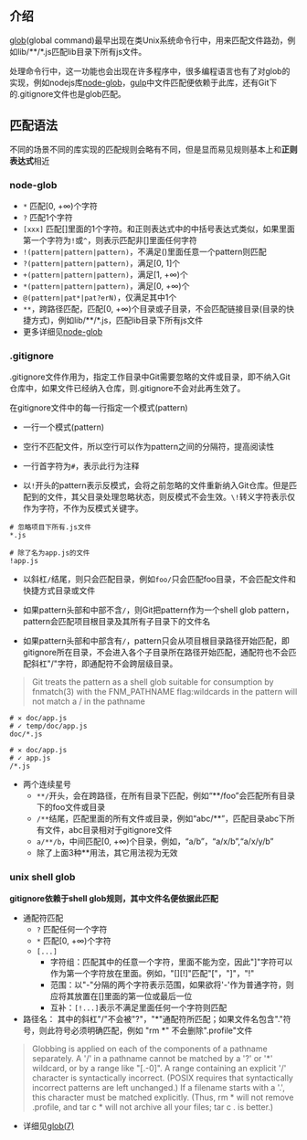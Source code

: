 ## 介绍

[glob](https://en.wikipedia.org/wiki/Glob_(programming))(global command)最早出现在类Unix系统命令行中，用来匹配文件路劲，例如lib/**/*.js匹配lib目录下所有js文件。  

处理命令行中，这一功能也会出现在许多程序中，很多编程语言也有了对glob的实现，例如nodejs库[node-glob](https://github.com/isaacs/node-glob)，[gulp](http://www.gulpjs.com.cn/docs/api/)中文件匹配便依赖于此库，还有Git下的.gitignore文件也是glob匹配。

## 匹配语法

不同的场景不同的库实现的匹配规则会略有不同，但是显而易见规则基本上和**正则表达式**相近

### node-glob

- `*` 匹配[0, +∞)个字符
- `?` 匹配1个字符
- `[xxx]` 匹配[]里面的1个字符。和正则表达式中的中括号表达式类似，如果里面第一个字符为`!`或`^`，则表示匹配非[]里面任何字符
- `!(pattern|pattern|pattern)`，不满足()里面任意一个pattern则匹配
- `?(pattern|pattern|pattern)`，满足[0, 1]个
- `+(pattern|pattern|pattern)`，满足[1, +∞)个
- `*(pattern|pattern|pattern)`，满足[0, +∞)个
- `@(pattern|pat*|pat?erN)`，仅满足其中1个
- `**`，跨路径匹配，匹配[0, +∞)个目录或子目录，不会匹配链接目录(目录的快捷方式)，例如lib/**/*.js，匹配lib目录下所有js文件
- 更多详细见[node-glob](https://github.com/isaacs/node-glob)

### .gitignore

.gitignore文件作用为，指定工作目录中Git需要忽略的文件或目录，即不纳入Git仓库中，如果文件已经纳入仓库，则.gitignore不会对此再生效了。

在gitignore文件中的每一行指定一个模式(pattern)

- 一行一个模式(pattern)

- 空行不匹配文件，所以空行可以作为pattern之间的分隔符，提高阅读性

- 一行首字符为`#`，表示此行为注释

- 以`!`开头的pattern表示反模式，会将之前忽略的文件重新纳入Git仓库。但是匹配到的文件，其父目录处理忽略状态，则反模式不会生效。`\!`转义字符表示仅作为字符，不作为反模式关键字。

```
# 忽略项目下所有.js文件
*.js

# 除了名为app.js的文件
!app.js
```

- 以斜杠`/`结尾，则只会匹配目录，例如`foo/`只会匹配foo目录，不会匹配文件和快捷方式目录或文件

- 如果pattern头部和中部不含`/`，则Git把pattern作为一个shell glob pattern，pattern会匹配项目根目录及其所有子目录下的文件名

- 如果pattern头部和中部含有`/`，pattern只会从项目根目录路径开始匹配，即gitignore所在目录，不会进入各个子目录所在路径开始匹配，通配符也不会匹配斜杠"/"字符，即通配符不会跨层级目录。

>Git treats the pattern as a shell glob suitable for consumption by fnmatch(3) with the FNM_PATHNAME flag:wildcards in the pattern will not match a / in the pathname

```
# ✕ doc/app.js 
# ✓ temp/doc/app.js
doc/*.js

# ✕ doc/app.js
# ✓ app.js
/*.js
```

- 两个连续星号
    - `**/`开头，会在跨路径，在所有目录下匹配，例如“**/foo”会匹配所有目录下的foo文件或目录
    - `/**`结尾，匹配里面的所有文件或目录，例如“abc/**”，匹配目录abc下所有文件，abc目录相对于gitignore文件
    - `a/**/b`，中间匹配[0, +∞)个目录，例如，“a/b”，“a/x/b”,“a/x/y/b”
    - 除了上面3种**用法，其它用法视为无效

### unix shell glob

**gitignore依赖于shell glob规则，其中文件名便依据此匹配**  

- 通配符匹配
    - `?` 匹配任何一个字符
    - `*` 匹配[0, +∞)个字符
    - `[...]`
        - 字符组：匹配其中的任意一个字符，里面不能为空，因此"]"字符可以作为第一个字符放在里面。例如，"[][!]"匹配"["，"]"，"!"
        - 范围：以"-"分隔的两个字符表示范围，如果欲将'-'作为普通字符，则应将其放置在[]里面的第一位或最后一位
        - 互补：`[!...]`表示不满足里面任何一个字符则匹配
- 路径名： 其中的斜杠"/"不会被"?"，"*"通配符所匹配；如果文件名包含"."符号，则此符号必须明确匹配，例如 "rm *" 不会删除".profile"文件

>Globbing is applied on each of the components of a pathname separately.  A '/' in a pathname cannot be matched by a '?' or '*' wildcard, or by a range like "[.-0]".  A range containing an explicit '/' character is syntactically incorrect.  (POSIX requires that syntactically incorrect patterns are left unchanged.) If a filename starts with a '.', this character must be matched explicitly.  (Thus, rm * will not remove .profile, and tar c * will not archive all your files; tar c . is better.)
- 详细见[glob(7)](http://man7.org/linux/man-pages/man7/glob.7.html)

